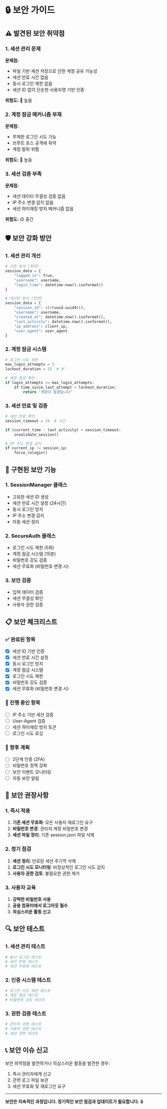 # 🔒 보안 가이드

## ⚠️ 발견된 보안 취약점

### 1. 세션 관리 문제
**문제점:**
- 파일 기반 세션 저장으로 인한 계정 공유 가능성
- 세션 만료 시간 없음
- 동시 로그인 제한 없음
- 세션 ID 없이 단순한 사용자명 기반 인증

**위험도:** 🔴 높음

### 2. 계정 잠금 메커니즘 부재
**문제점:**
- 무제한 로그인 시도 가능
- 브루트 포스 공격에 취약
- 계정 탈취 위험

**위험도:** 🔴 높음

### 3. 세션 검증 부족
**문제점:**
- 세션 데이터 무결성 검증 없음
- IP 주소 변경 감지 없음
- 세션 하이재킹 방지 메커니즘 없음

**위험도:** 🟡 중간

## 🛡️ 보안 강화 방안

### 1. 세션 관리 개선
```python
# 기존 방식 (취약)
session_data = {
    "logged_in": True,
    "username": username,
    "login_time": datetime.now().isoformat()
}

# 개선된 방식 (안전)
session_data = {
    "session_id": str(uuid.uuid4()),
    "username": username,
    "created_at": datetime.now().isoformat(),
    "last_activity": datetime.now().isoformat(),
    "ip_address": client_ip,
    "user_agent": user_agent
}
```

### 2. 계정 잠금 시스템
```python
# 로그인 시도 제한
max_login_attempts = 5
lockout_duration = 15  # 분

# 계정 잠금 확인
if login_attempts >= max_login_attempts:
    if time_since_last_attempt < lockout_duration:
        return "계정이 잠겼습니다"
```

### 3. 세션 만료 및 검증
```python
# 세션 만료 확인
session_timeout = 24  # 시간

if (current_time - last_activity) > session_timeout:
    invalidate_session()

# IP 주소 변경 감지
if current_ip != session_ip:
    force_relogin()
```

## 🔧 구현된 보안 기능

### 1. SessionManager 클래스
- 고유한 세션 ID 생성
- 세션 만료 시간 설정 (24시간)
- 동시 로그인 방지
- IP 주소 변경 감지
- 자동 세션 정리

### 2. SecureAuth 클래스
- 로그인 시도 제한 (5회)
- 계정 잠금 시스템 (15분)
- 비밀번호 강도 검증
- 세션 무효화 (비밀번호 변경 시)

### 3. 보안 검증
- 입력 데이터 검증
- 세션 무결성 확인
- 사용자 권한 검증

## 📋 보안 체크리스트

### ✅ 완료된 항목
- [x] 세션 ID 기반 인증
- [x] 세션 만료 시간 설정
- [x] 동시 로그인 방지
- [x] 계정 잠금 시스템
- [x] 로그인 시도 제한
- [x] 비밀번호 강도 검증
- [x] 세션 무효화 (비밀번호 변경 시)

### 🔄 진행 중인 항목
- [ ] IP 주소 기반 세션 검증
- [ ] User-Agent 검증
- [ ] 세션 하이재킹 방지 토큰
- [ ] 로그인 시도 로깅

### 📝 향후 계획
- [ ] 2단계 인증 (2FA)
- [ ] 비밀번호 정책 강화
- [ ] 보안 이벤트 모니터링
- [ ] 자동 보안 알림

## 🚨 보안 권장사항

### 1. 즉시 적용
1. **기존 세션 무효화**: 모든 사용자 재로그인 요구
2. **비밀번호 변경**: 관리자 계정 비밀번호 변경
3. **세션 파일 정리**: 기존 session.json 파일 삭제

### 2. 정기 점검
1. **세션 정리**: 만료된 세션 주기적 삭제
2. **로그인 시도 모니터링**: 비정상적인 로그인 시도 감지
3. **사용자 권한 검토**: 불필요한 권한 제거

### 3. 사용자 교육
1. **강력한 비밀번호 사용**
2. **공용 컴퓨터에서 로그아웃 필수**
3. **의심스러운 활동 신고**

## 🔍 보안 테스트

### 1. 세션 관리 테스트
```bash
# 동시 로그인 테스트
# 세션 만료 테스트
# 세션 무효화 테스트
```

### 2. 인증 시스템 테스트
```bash
# 로그인 시도 제한 테스트
# 계정 잠금 테스트
# 비밀번호 강도 테스트
```

### 3. 권한 검증 테스트
```bash
# 관리자 권한 테스트
# 사용자 권한 테스트
# 세션 권한 테스트
```

## 📞 보안 이슈 신고

보안 취약점을 발견하거나 의심스러운 활동을 발견한 경우:
1. 즉시 관리자에게 신고
2. 관련 로그 파일 보관
3. 세션 무효화 및 재로그인 요구

---

**보안은 지속적인 과정입니다. 정기적인 보안 점검과 업데이트가 필요합니다.** 🔒 